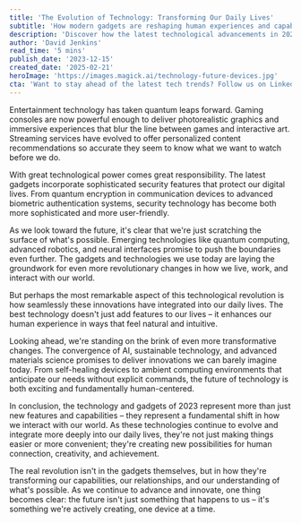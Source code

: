 ```yaml
---
title: 'The Evolution of Technology: Transforming Our Daily Lives'
subtitle: 'How modern gadgets are reshaping human experiences and capabilities'
description: 'Discover how the latest technological advancements in 2023—from photorealistic gaming consoles to AI-powered streaming services—are revolutionizing our daily lives. Explore the seamless integration of emerging technologies that are enhancing human capabilities and transforming our interactions with the world around us.'
author: 'David Jenkins'
read_time: '5 mins'
publish_date: '2023-12-15'
created_date: '2025-02-21'
heroImage: 'https://images.magick.ai/technology-future-devices.jpg'
cta: 'Want to stay ahead of the latest tech trends? Follow us on LinkedIn for daily insights into the future of technology and innovation.'
---
```


Entertainment technology has taken quantum leaps forward. Gaming consoles are now powerful enough to deliver photorealistic graphics and immersive experiences that blur the line between games and interactive art. Streaming services have evolved to offer personalized content recommendations so accurate they seem to know what we want to watch before we do.

With great technological power comes great responsibility. The latest gadgets incorporate sophisticated security features that protect our digital lives. From quantum encryption in communication devices to advanced biometric authentication systems, security technology has become both more sophisticated and more user-friendly.

As we look toward the future, it's clear that we're just scratching the surface of what's possible. Emerging technologies like quantum computing, advanced robotics, and neural interfaces promise to push the boundaries even further. The gadgets and technologies we use today are laying the groundwork for even more revolutionary changes in how we live, work, and interact with our world.

But perhaps the most remarkable aspect of this technological revolution is how seamlessly these innovations have integrated into our daily lives. The best technology doesn't just add features to our lives – it enhances our human experience in ways that feel natural and intuitive.

Looking ahead, we're standing on the brink of even more transformative changes. The convergence of AI, sustainable technology, and advanced materials science promises to deliver innovations we can barely imagine today. From self-healing devices to ambient computing environments that anticipate our needs without explicit commands, the future of technology is both exciting and fundamentally human-centered.

In conclusion, the technology and gadgets of 2023 represent more than just new features and capabilities – they represent a fundamental shift in how we interact with our world. As these technologies continue to evolve and integrate more deeply into our daily lives, they're not just making things easier or more convenient; they're creating new possibilities for human connection, creativity, and achievement.

The real revolution isn't in the gadgets themselves, but in how they're transforming our capabilities, our relationships, and our understanding of what's possible. As we continue to advance and innovate, one thing becomes clear: the future isn't just something that happens to us – it's something we're actively creating, one device at a time.